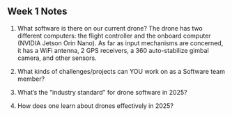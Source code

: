 ## Week 1 Notes
1. What software is there on our current drone?
The drone has two different computers: the flight controller and the onboard computer (NVIDIA Jetson Orin Nano). As far as input mechanisms are concerned, it has a WiFi antenna, 2 GPS receivers, a 360 auto-stabilize gimbal camera, and other sensors.

2. What kinds of challenges/projects can YOU work on as a Software team member?
3. What’s the “industry standard” for drone software in 2025?
4. How does one learn about drones effectively in 2025?
